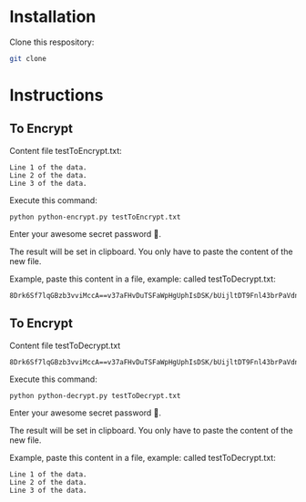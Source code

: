 # Installation

Clone this respository:
```sh
git clone 
```

# Instructions

## To Encrypt

Content file testToEncrypt.txt:

```
Line 1 of the data.
Line 2 of the data.
Line 3 of the data.
```

Execute this command:

```sh~~ 
python python-encrypt.py testToEncrypt.txt
```

Enter your awesome secret password 🔐.

The result will be set in clipboard.
You only have to paste the content of the new file.

Example, paste this content in a file, example: called testToDecrypt.txt:

```
8Drk6Sf7lqGBzb3vviMccA==v37aFHvDuTSFaWpHgUphIsDSK/bUijltDT9Fnl43brPaVdnukbyh51jjRe46Ba2bakjJm3wHZBmvYwb3RXPfzBrQhEZgjF2PTHphsnSA42Q=
```

## To Encrypt

Content file testToDecrypt.txt

```
8Drk6Sf7lqGBzb3vviMccA==v37aFHvDuTSFaWpHgUphIsDSK/bUijltDT9Fnl43brPaVdnukbyh51jjRe46Ba2bakjJm3wHZBmvYwb3RXPfzBrQhEZgjF2PTHphsnSA42Q=
```

Execute this command:

```sh~~ 
python python-decrypt.py testToDecrypt.txt
```

Enter your awesome secret password 🔐.

The result will be set in clipboard.
You only have to paste the content of the new file.

Example, paste this content in a file, example: called testToDecrypt.txt:

```
Line 1 of the data.
Line 2 of the data.
Line 3 of the data.
```

